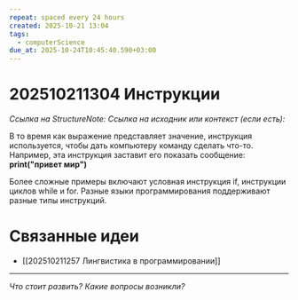 ```yaml
---
repeat: spaced every 24 hours
created: 2025-10-21 13:04
tags:
  - computerScience
due_at: 2025-10-24T10:45:40.590+03:00
---
```

# 202510211304 Инструкции

*Ссылка на StructureNote:*
*Ссылка на исходник или контекст (если есть):*

В то время как выражение представляет значение, инструкция используется, чтобы дать компьютеру команду сделать что-то. Например, эта инструкция заставит его показать сообщение: **print("привет мир")**

Более сложные примеры включают условная инструкция if, инструкции циклов while и for. Разные языки программирования поддерживают разные типы инструкций.

# Связанные идеи

- [[202510211257 Лингвистика в программировании]]

---

*Что стоит развить? Какие вопросы возникли?*
